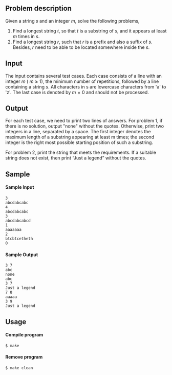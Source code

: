 ## Problem description
Given a string $s$ and an integer $m$, solve the following problems,
1. Find a longest string $t$, so that $t$ is a substring of $s$, and it appears at least $m$ times in $s$.
2. Find a longest string $r$, such that $r$ is a prefix and also a suffix of $s$. Besides, $r$ need to be able to be located somewhere inside the $s$.

## Input
The input contains several test cases.
Each case consists of a line with an integer $m$ ( $m \geq 1$), the minimum number of repetitions, followed by a line containing a string $s$.
All characters in s are lowercase characters from 'a' to 'z'. The last case is denoted by $m = 0$ and should not be processed.

## Output
For each test case, we need to print two lines of answers.
For problem 1, if there is no solution, output "none" without the quotes.
Otherwise, print two integers in a line, separated by a space. The first integer denotes the maximum length of a substring appearing at least m times; the second integer is the right most possible starting position of such a substring.

For problem 2, print the string that meets the requirements. If a suitable string does not exist, then print “Just a legend” without the quotes.

## Sample
#### Sample Input
```
3
abcdabcabc
4
abcdabcabc
3
abcdabcabcd
1
aaaaaaa
2
btcbtcetheth
0
```

#### Sample Output
```
3 7
abc
none
abc
3 7
Just a legend
7 0
aaaaa
3 9
Just a legend
```

## Usage
#### Compile program
```shell
$ make
```
#### Remove program
```shell
$ make clean
```
